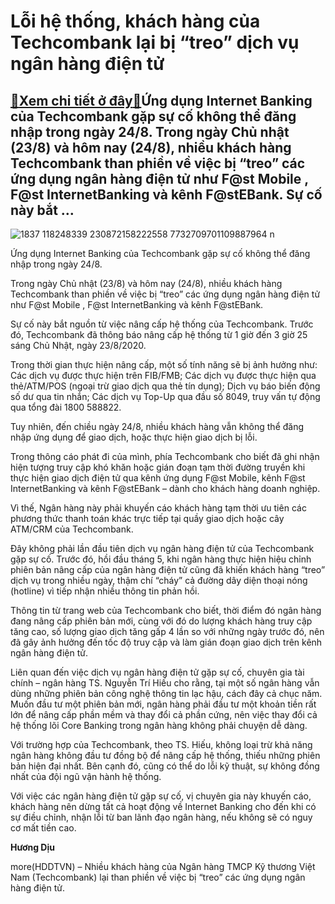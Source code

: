 Lỗi hệ thống, khách hàng của Techcombank lại bị “treo” dịch vụ ngân hàng điện tử
================================================================================

[:gift:Xem chi tiết ở đây:gift:](https://hddtvn.com/loi-he-thong-khach-hang-cua-techcombank-lai-bi-treo-dich-vu-ngan-hang-dien-tu/)Ứng dụng Internet Banking của Techcombank gặp sự cố không thể đăng nhập trong ngày 24/8. Trong ngày Chủ nhật (23/8) và hôm nay (24/8), nhiều khách hàng Techcombank than phiền về việc bị “treo” các ứng dụng ngân hàng điện tử như F@st Mobile , F@st InternetBanking và kênh F@stEBank. Sự cố này bắt …
---------------------------------------------------------------------------------------------------------------------------------------------------------------------------------------------------------------------------------------------------------------------------------------------------------





![1837 118248339 230872158222558 7732709701109887964 n](https://haiquanonline.com.vn/stores/news_dataimages/diulth/082020/24/18/in_article/1837_118248339_230872158222558_7732709701109887964_n.jpg?rt=20200824195547 "Ứng dụng Internet Banking của Techcombank gặp sự cố không thể đăng nhập trong ngày 24/8.")


Ứng dụng Internet Banking của Techcombank gặp sự cố không thể đăng nhập trong ngày 24/8.



Trong ngày Chủ nhật (23/8) và hôm nay (24/8), nhiều khách hàng Techcombank than phiền về việc bị “treo” các ứng dụng ngân hàng điện tử như F@st Mobile , F@st InternetBanking và kênh F@stEBank.


Sự cố này bắt nguồn từ việc nâng cấp hệ thống của Techcombank. Trước đó, Techcombank đã thông báo nâng cấp hệ thống từ 1 giờ đến 3 giờ 25 sáng Chủ Nhật, ngày 23/8/2020.


Trong thời gian thực hiện nâng cấp, một số tính năng sẽ bị ảnh hưởng như: Các dịch vụ được thực hiện trên FIB/FMB; Các dịch vụ được thực hiện qua thẻ/ATM/POS (ngoại trừ giao dịch qua thẻ tín dụng); Dịch vụ báo biến động số dư qua tin nhắn; Các dịch vụ Top-Up qua đầu số 8049, truy vấn tự động qua tổng đài 1800 588822.


Tuy nhiên, đến chiều ngày 24/8, nhiều khách hàng vẫn không thể đăng nhập ứng dụng để giao dịch, hoặc thực hiện giao dịch bị lỗi.


Trong thông cáo phát đi của mình, phía Techcombank cho biết đã ghi nhận hiện tượng truy cập khó khăn hoặc gián đoạn tạm thời đường truyền khi thực hiện giao dịch điện tử qua kênh ứng dụng F@st Mobile, kênh F@st InternetBanking và kênh F@stEBank – dành cho khách hàng doanh nghiệp.


Vì thế, Ngân hàng này phải khuyến cáo khách hàng tạm thời ưu tiên các phương thức thanh toán khác trực tiếp tại quầy giao dịch hoặc cây ATM/CRM của Techcombank.


Đây không phải lần đầu tiên dịch vụ ngân hàng điện tử của Techcombank gặp sự cố. Trước đó, hồi đầu tháng 5, khi ngân hàng thực hiện hiệu chỉnh phiên bản nâng cấp của ngân hàng điện tử cũng đã khiến khách hàng “treo” dịch vụ trong nhiều ngày, thậm chí “cháy” cả đường dây diện thoại nóng (hotline) vì tiếp nhận nhiều thông tin phản hồi.


Thông tin từ trang web của Techcombank cho biết, thời điểm đó ngân hàng đang nâng cấp phiên bản mới, cùng với đó do lượng khách hàng truy cập tăng cao, số lượng giao dịch tăng gấp 4 lần so với những ngày trước đó, nên đã gây ảnh hưởng đến tốc độ truy cập và làm gián đoạn giao dịch trên kênh ngân hàng điện tử.


Liên quan đến việc dịch vụ ngân hàng điện tử gặp sự cố, chuyên gia tài chính – ngân hàng TS. Nguyễn Trí Hiếu cho rằng, tại một số ngân hàng vẫn dùng những phiên bản công nghệ thông tin lạc hậu, cách đây cả chục năm. Muốn đầu tư một phiên bản mới, ngân hàng phải đầu tư một khoản tiền rất lớn để nâng cấp phần mềm và thay đổi cả phần cứng, nên việc thay đổi cả hệ thống lõi Core Banking trong ngân hàng không phải chuyện dễ dàng.


Với trường hợp của Techcombank, theo TS. Hiếu, không loại trừ khả năng ngân hàng không đầu tư đồng bộ để nâng cấp hệ thống, thiếu những phiên bản hiện đại nhất. Bên cạnh đó, cũng có thể do lỗi kỹ thuật, sự không đồng nhất của đội ngũ vận hành hệ thống.


Với việc các ngân hàng điện tử gặp sự cố, vị chuyên gia này khuyến cáo, khách hàng nên dừng tất cả hoạt động về Internet Banking cho đến khi có sự điều chỉnh, nhận lỗi từ ban lãnh đạo ngân hàng, nếu không sẽ có nguy cơ mất tiền cao.




**Hương Dịu**



more(HDDTVN) – Nhiều khách hàng của Ngân hàng TMCP Kỹ thương Việt Nam (Techcombank) lại than phiền về việc bị “treo” các ứng dụng ngân hàng điện tử.

